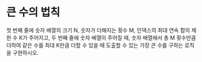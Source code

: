 # 큰 수의 법칙 
첫 번째 줄에 숫자 배열의 크기 N, 숫자가 더해지는 횟수 M, 인덱스의 최대 연속 합의 제한 수 K가 주어지고,
두 번째 줄에 숫자 배열이 주어질 때, 숫자 배열에서 총 M 횟수만큼 더하여 같은 수를 최대 K만큼 더할 수 있을 때 도출할 수 있는 가장 큰 수를 구하는 로직을 구현하시오.
